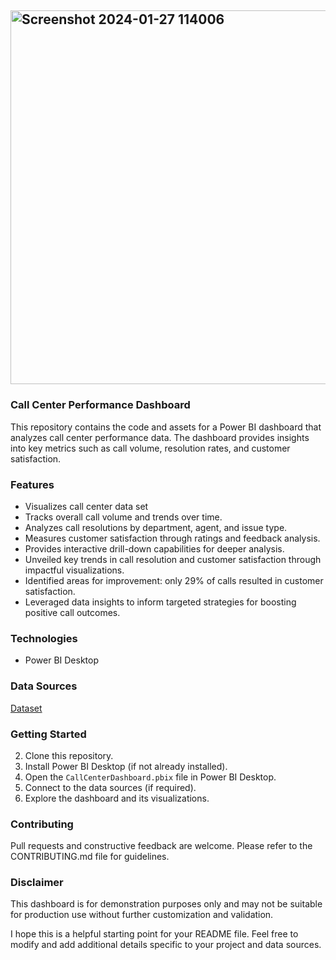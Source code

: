 
##   <img width="598" alt="Screenshot 2024-01-27 114006" src="https://github.com/DilawarALi1300/Call-Centre-Analysis/assets/155839093/fe586431-5933-4720-9baf-cfe22963b3b3">

### **Call Center Performance Dashboard**

This repository contains the code and assets for a Power BI dashboard that analyzes call center performance data. The dashboard provides insights into key metrics such as call volume, resolution rates, and customer satisfaction.

### Features

- Visualizes call center data set
- Tracks overall call volume and trends over time.
- Analyzes call resolutions by department, agent, and issue type.
- Measures customer satisfaction through ratings and feedback analysis.
- Provides interactive drill-down capabilities for deeper analysis.
- Unveiled key trends in call resolution and customer satisfaction through impactful visualizations.
-	Identified areas for improvement: only 29% of calls resulted in customer satisfaction.
-	Leveraged data insights to inform targeted strategies for boosting positive call outcomes.


### Technologies

-   Power BI Desktop

### Data Sources
[Dataset](https://github.com/DilawarALi1300/Call-Centre-Analysis/blob/main/Call-Center-Dataset.csv)

### Getting Started

2.  Clone this repository.
4.  Install Power BI Desktop (if not already installed).
6.  Open the `CallCenterDashboard.pbix` file in Power BI Desktop.
8.  Connect to the data sources (if required).
10.  Explore the dashboard and its visualizations.

### Contributing

Pull requests and constructive feedback are welcome. Please refer to the CONTRIBUTING.md file for guidelines.

### Disclaimer

This dashboard is for demonstration purposes only and may not be suitable for production use without further customization and validation.

I hope this is a helpful starting point for your README file. Feel free to modify and add additional details specific to your project and data sources.
